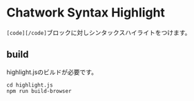# Chatwork Syntax Highlight
`[code][/code]`ブロックに対しシンタックスハイライトをつけます。

## build
highlight.jsのビルドが必要です。
``` shell
cd highlight.js
npm run build-browser
```

